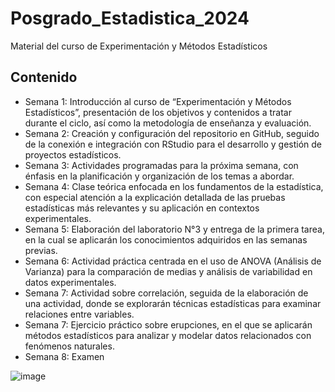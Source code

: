 # Posgrado_Estadistica_2024
Material del curso de Experimentación y Métodos Estadísticos 
## Contenido 
+ Semana 1: Introducción al curso de “Experimentación y Métodos Estadísticos”, presentación de los objetivos y contenidos a tratar durante el ciclo, así como la metodología de enseñanza y evaluación.
+ Semana 2: Creación y configuración del repositorio en GitHub, seguido de la conexión e integración con RStudio para el desarrollo y gestión de proyectos estadísticos.
+ Semana 3: Actividades programadas para la próxima semana, con énfasis en la planificación y organización de los temas a abordar.
+ Semana 4: Clase teórica enfocada en los fundamentos de la estadística, con especial atención a la explicación detallada de las pruebas estadísticas más relevantes y su aplicación en contextos experimentales.
+ Semana 5: Elaboración del laboratorio N°3 y entrega de la primera tarea, en la cual se aplicarán los conocimientos adquiridos en las semanas previas.
+ Semana 6: Actividad práctica centrada en el uso de ANOVA (Análisis de Varianza) para la comparación de medias y análisis de variabilidad en datos experimentales.
+ Semana 7: Actividad sobre correlación, seguida de la elaboración de una actividad, donde se explorarán técnicas estadísticas para examinar relaciones entre variables.
+ Semana 7: Ejercicio práctico sobre erupciones, en el que se aplicarán métodos estadísticos para analizar y modelar datos relacionados con fenómenos naturales.
+ Semana 8: Examen

![image](https://github.com/user-attachments/assets/f1ce1358-29a8-4a36-8d90-3899495cfeee)

